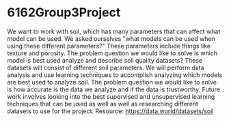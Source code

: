 # 6162Group3Project
We want to work with soil, which has many parameters that can affect what model can be used. We asked ourselves "what models can be used when using these different parameters?" These parameters include things like texture and porosity. The problem question we would like to solve is which model is best used analyze and describe soil quality datasets? These datasets will consist of different soil parameters. We will perform data analysis and use learning techniques to accomplish analyzing which models are best used to analyze soil. The problem question we would like to solve is how accurate is the data we analyze and if the data is trustworthy. Future work involves looking into the best supervised and unsupervised learning techniques that can be used as well as well as researching different datasets to use for the project. Resource: https://data.world/datasets/soil
